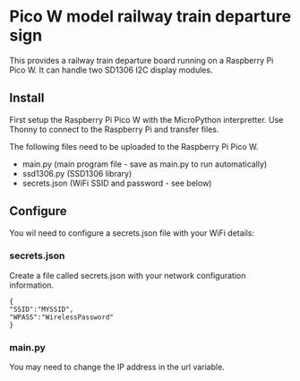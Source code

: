 # Pico W model railway train departure sign

This provides a railway train departure board running on a Raspberry Pi Pico W.
It can handle two SD1306 I2C display modules.

## Install

First setup the Raspberry Pi Pico W with the MicroPython interpretter. Use Thonny to connect to the Raspberry Pi and transfer files.

The following files need to be uploaded to the Raspberry Pi Pico W.

* main.py (main program file - save as main.py to run automatically)
* ssd1306.py (SSD1306 library)
* secrets.json (WiFi SSID and password - see below)

## Configure

You wil need to configure a secrets.json file with your WiFi details:

### secrets.json
Create a file called secrets.json with your network configuration information.

    {
    "SSID":"MYSSID",
    "WPASS":"WirelessPassword"
    }

### main.py

You may need to change the IP address in the url variable.

